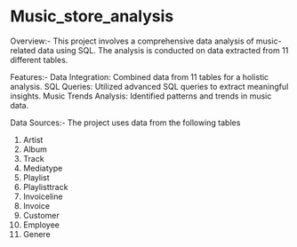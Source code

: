 # Music_store_analysis
Overview:-
This project involves a comprehensive data analysis of music-related data using SQL. The analysis is conducted on data extracted from 11 different tables.

Features:-
Data Integration: Combined data from 11 tables for a holistic analysis.
SQL Queries: Utilized advanced SQL queries to extract meaningful insights.
Music Trends Analysis: Identified patterns and trends in music data.

Data Sources:-
The project uses data from the following tables
1. Artist
2. Album
3. Track
4. Mediatype
5. Playlist
6. Playlisttrack
7. Invoiceline
8. Invoice
9. Customer
10. Employee
11. Genere
